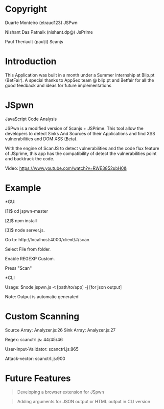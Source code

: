 Copyright
=====

Duarte Monteiro (etraud123) JSPwn

Nishant Das Patnaik (nishant.dp@) JsPrime

Paul Theriault (pauljt) Scanjs

Introduction
=====

This Application was built in a month under a Summer Internship at Blip.pt (BetFair). A special thanks to AppSec team @ blip.pt and Betfair for all the good feedback and ideas for future implementations.

JSpwn
=====

JavaScript Code Analysis

JSPwn is a modified version of Scanjs + JSPrime.
This tool allow the developers to detect Sinks And Sources of their Applications and find XSS vulnerabilities and DOM XSS (Beta).

With the engine of ScanJS to detect vulnerabilities and the code flux feature of JSprime, this app has the compatibility of detect the vulnerabilities point and backtrack the code.

Video: https://www.youtube.com/watch?v=RWE3852ubH0&

Example
=====

*GUI

[1]$ cd jspwn-master

[2]$ npm install

[3]$ node server.js.

Go to: http://localhost:4000/client/#/scan.

Select File from folder.

Enable REGEXP Custom.

Press "Scan"

*CLI

Usage: $node jspwn.js -t [path/to/app] -j [for json output]


Note: Output is automatic generated

Custom Scanning
======

Source Array: Analyzer.js:26
Sink Array: Analyzer.js:27

Regex: scanctrl.js: 44/45/46

User-Input-Validator: scanctrl.js:865

Attack-vector: scanctrl.js:900


Future Features
======
> Developing a browser extension for JSpwn

> Adding arguments for JSON output or HTML output in CLI version
